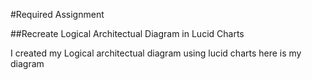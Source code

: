 #Required Assignment

##Recreate Logical Architectual Diagram in Lucid Charts

I created my Logical architectual diagram using lucid charts 
here is my diagram

